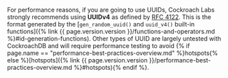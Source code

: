 For performance reasons, if you are going to use UUIDs, Cockroach Labs strongly recommends using **UUIDv4** as defined by [RFC 4122](https://www.ietf.org/rfc/rfc4122.txt). This is the format generated by the [`gen_random_uuid()` and `uuid_v4()` built-in functions]({% link {{ page.version.version }}/functions-and-operators.md %}#id-generation-functions). Other types of UUID are largely untested with CockroachDB and will require performance testing to avoid {% if page.name == "performance-best-practices-overview.md" %}hotspots{% else %}[hotspots]({% link {{ page.version.version }}/performance-best-practices-overview.md %}#hotspots){% endif %}.
